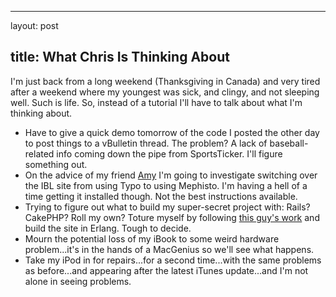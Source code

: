 <hr />

<p>layout: post</p>

<h2>title: What Chris Is Thinking About</h2>

<p>I'm just back from a long weekend (Thanksgiving in Canada) and very tired after a weekend where my youngest was sick, and clingy, and not sleeping well.  Such is life.  So, instead of a tutorial I'll have to talk about what I'm thinking about.</p>

<ul>
<li>Have to give a quick demo tomorrow of the code I posted the other day to post things to a vBulletin thread.  The problem?  A lack of baseball-related info coming down the pipe from SportsTicker.  I'll figure something out.</li>
<li>On the advice of my friend <a href="http://slash7.com">Amy</a> I'm going to investigate switching over the IBL site from using Typo to using Mephisto.  I'm having a hell of a time getting it installed though.  Not the best instructions available.</li>
<li>Trying to figure out what to build my super-secret project with:  Rails?  CakePHP?  Roll my own?  Toture myself by following <a href="http://yarivsblog.com">this guy's work</a> and build the site in Erlang.   Tough to decide.</li>
<li>Mourn the potential loss of my iBook to some weird hardware problem...it's in the hands of a MacGenius so we'll see what happens.</li>
<li>Take my iPod in for repairs...for a second time...with the same problems as before...and appearing after the latest iTunes update...and I'm not alone in seeing problems.</li></ul>
